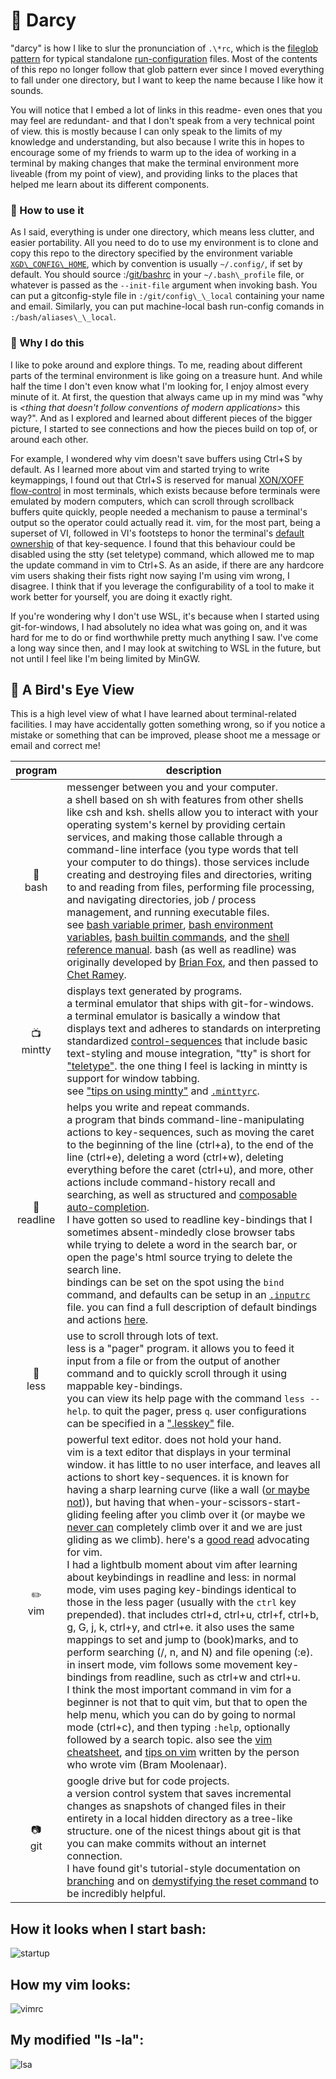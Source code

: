 
# :briefcase: Darcy

"darcy" is how I like to slur the pronunciation of `.\*rc`, which is the [fileglob pattern](tldp.org/LDP/GNU-Linux-Tools-Summary/html/x11655.htm) for typical standalone [run-configuration](wikipedia.org/wiki/Configuration_file) files. Most of the contents of this repo no longer follow that glob pattern ever since I moved everything to fall under one directory, but I want to keep the name because I like how it sounds.

You will notice that I embed a lot of links in this readme- even ones that you may feel are redundant- and that I don't speak from a very technical point of view. this is mostly because I can only speak to the limits of my knowledge and understanding, but also because I write this in hopes to encourage some of my friends to warm up to the idea of working in a terminal by making changes that make the terminal environment more liveable (from my point of view), and providing links to the places that helped me learn about its different components.

### :gift: How to use it
As I said, everything is under one directory, which means less clutter, and easier portability. All you need to do to use my environment is to clone and copy this repo to the directory specified by the environment variable [`XGD\_CONFIG\_HOME`](standards.freedesktop.org/basedir-spec/basedir-spec-latest.html), which by convention is usually `~/.config/`, if set by default. You should source :/[git/bashrc](git/bashrc) in your `~/.bash\_profile` file, or whatever is passed as the `--init-file` argument when invoking bash. You can put a gitconfig-style file in `:/git/config\_\_local` containing your name and email. Similarly, you can put machine-local bash run-config comands in `:/bash/aliases\_\_local`.

### :turtle: Why I do this
I like to poke around and explore things. To me, reading about different parts of the terminal environment is like going on a treasure hunt. And while half the time I don't even know what I'm looking for, I enjoy almost every minute of it. At first, the question that always came up in my mind was "why is *<thing that doesn't follow conventions of modern applications>* this way?". And as I explored and learned about different pieces of the bigger picture, I started to see connections and how the pieces build on top of, or around each other.

For example, I wondered why vim doesn't save buffers using Ctrl+S by default. As I learned more about vim and started trying to write keymappings, I found out that Ctrl+S is reserved for manual [XON/XOFF flow-control](wikipedia.org/wiki/Software_flow_control) in most terminals, which exists because before terminals were emulated by modern computers, which can scroll through scrollback buffers quite quickly, people needed a mechanism to pause a terminal's output so the operator could actually read it. vim, for the most part, being a superset of VI, followed in VI's footsteps to honor the terminal's [default ownership](retrocomputing.stackexchange.com/questions/7263/history-of-ctrl-s-and-ctrl-q-for-flow-control) of that key-sequence. I found that this behaviour could be disabled using the stty (set teletype) command, which allowed me to map the update command in vim to Ctrl+S. As an aside, if there are any hardcore vim users shaking their fists right now saying I'm using vim wrong, I disagree. I think that if you leverage the configurability of a tool to make it work better for yourself, you are doing it exactly right.

If you're wondering why I don't use WSL, it's because when I started using git-for-windows, I had absolutely no idea what was going on, and it was hard for me to do or find worthwhile pretty much anything I saw. I've come a long way since then, and I may look at switching to WSL in the future, but not until I feel like I'm being limited by MinGW.



## :balloon: A Bird's Eye View

This is a high level view of what I have learned about terminal-related facilities. I may have accidentally gotten something wrong, so if you notice a mistake or something that can be improved, please shoot me a message or email and correct me!

program                 | description
:----------------------:| -------------------------
:shell:<br>bash         | messenger between you and your computer.<br>a shell based on sh with features from other shells like csh and ksh. shells allow you to interact with your operating system's kernel by providing certain services, and making those callable through a command-line interface (you type words that tell your computer to do things). those services include creating and destroying files and directories, writing to and reading from files, performing file processing, and navigating directories, job / process management, and running executable files.<br>see [bash variable primer](compciv.org/topics/bash/variables-and-substitution/), [bash environment variables](gnu.org/software/bash/manual/html_node/Bash-Variables.html), [bash builtin commands](tldp.org/LDP/abs/html/internal.html), and the [shell reference manual](tldp.org/LDP/abs/html/refcards.html). bash (as well as readline) was originally developed by [Brian Fox](wikipedia.org/wiki/Brian_Fox_(computer_programmer)), and then passed to [Chet Ramey](tiswww.case.edu/php/chet/).
:tv:<br>mintty          | displays text generated by programs.<br>a terminal emulator that ships with git-for-windows. a terminal emulator is basically a window that displays text and adheres to standards on interpreting standardized [control-sequences](xfree86.org/current/ctlseqs.html) that include basic text-styling and mouse integration, "tty" is short for ["teletype"](wikipedia.org/wiki/Teleprinter). the one thing I feel is lacking in mintty is support for window tabbing.<br>see ["tips on using mintty"](github.com/mintty/mintty/wiki/Tips) and [`.minttyrc`](mintty.github.io/mintty.1.html).
:train:<br>readline     | helps you write and repeat commands.<br>a program that binds command-line-manipulating actions to key-sequences, such as moving the caret to the beginning of the line (ctrl+a), to the end of the line (ctrl+e), deleting a word (ctrl+w), deleting everything before the caret (ctrl+u), and more, other actions include command-history recall and searching, as well as structured and [composable auto-completion](gnu.org/software/bash/manual/html_node/Programmable-Completion.html).<br>I have gotten so used to readline key-bindings that I sometimes absent-mindedly close browser tabs while trying to delete a word in the search bar, or open the page's html source trying to delete the search line.<br>bindings can be set on the spot using the `bind` command, and defaults can be setup in an [`.inputrc`](gnu.org/software/bash/manual/html_node/Readline-Init-File.html) file. you can find a full description of default bindings and actions [here](gnu.org/software/bash/manual/html_node/Bindable-Readline-Commands.html).
:scroll:<br>less        | use to scroll through lots of text.<br>less is a "pager" program. it allows you to feed it input from a file or from the output of another command and to quickly scroll through it using mappable key-bindings.<br>you can view its help page with the command `less --help`. to quit the pager, press `q`. user configurations can be specified in a [".lesskey"](linux.die.net/man/1/lesskey) file.
:pencil2:<br>vim        | powerful text editor. does not hold your hand.<br>vim is a text editor that displays in your terminal window. it has little to no user interface, and leaves all actions to short key-sequences. it is known for having a sharp learning curve (like a wall ([or maybe not](thoughtbot.com/blog/the-vim-learning-curve-is-a-myth))), but having that when-your-scissors-start-gliding feeling after you climb over it (or maybe we [never can](stackoverflow.com/a/1220118/11107541) completely climb over it and we are just gliding as we climb). here's a [good read](csswizardry.com/2014/06/vim-for-people-who-think-things-like-vim-are-weird-and-hard/) advocating for vim.<br>I had a lightbulb moment about vim after learning about keybindings in readline and less: in normal mode, vim uses paging key-bindings identical to those in the less pager (usually with the `ctrl` key prepended). that includes ctrl+d, ctrl+u, ctrl+f, ctrl+b, g, G, j, k, ctrl+y, and ctrl+e. it also uses the same mappings to set and jump to (book)marks, and to perform searching (/, n, and N) and file opening (:e). in insert mode, vim follows some movement key-bindings from readline, such as ctrl+w and ctrl+u.<br>I think the most important command in vim for a beginner is not that to quit vim, but that to open the help menu, which you can do by going to normal mode (ctrl+c), and then typing `:help`, optionally followed by a search topic. also see the [vim cheatsheet](www.fprintf.net/vimCheatSheet.html), and [tips on vim](https://www.moolenaar.net/habits.html) written by the person who wrote vim (Bram Moolenaar).
:camera:<br>git         | google drive but for code projects.<br>a version control system that saves incremental changes as snapshots of changed files in their entirety in a local hidden directory as a tree-like structure. one of the nicest things about git is that you can make commits without an internet connection.<br>I have found git's tutorial-style documentation on [branching](git-scm.com/book/en/v2/Git-Branching-Branches-in-a-Nutshell) and on [demystifying the reset command](git-scm.com/book/en/v2/Git-Tools-Reset-Demystified) to be incredibly helpful.



## How it looks when I start bash:
![startup](images/startup.PNG)


## How my vim looks:
![vimrc](images/vimrc.PNG)


## My modified "ls -la":
![lsa](images/lsa.PNG)
